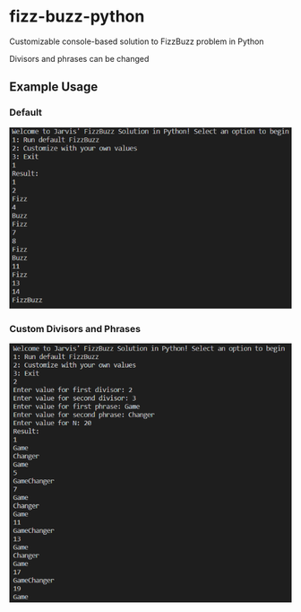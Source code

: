# fizz-buzz-python
Customizable console-based solution to FizzBuzz problem in Python

Divisors and phrases can be changed

## Example Usage
### Default
![Default FizzBuzz Output](images/default-fizzbuzz.png?raw=true "default-fizzbuzz")

### Custom Divisors and Phrases
![Custom FizzBuzz Output](images/custom-fizzbuzz.png?raw=true "custom-fizzbuzz")
